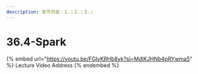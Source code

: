 ```yaml
---
description: 本节内容：1.；2.；3.；
---
```


# 36.4-Spark

{% embed url="https://youtu.be/FGIyKRHb8yk?si=MdlKJHNb4pRYwma5" %}
Lecture Video Address
{% endembed %}
